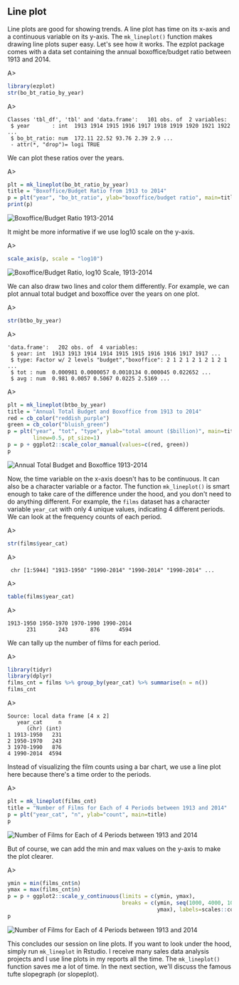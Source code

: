 ## Line plot

Line plots are good for showing trends. A line plot has time on its x-axis and a continuous variable on its y-axis. The `mk_lineplot()` function makes drawing line plots super easy. Let's see how it works. The ezplot package comes with a data set containing the annual boxoffice/budget ratio between 1913 and 2014.

A>
```r
library(ezplot)
str(bo_bt_ratio_by_year)
```

A>
```
Classes 'tbl_df', 'tbl' and 'data.frame':	101 obs. of  2 variables:
 $ year       : int  1913 1914 1915 1916 1917 1918 1919 1920 1921 1922 ...
 $ bo_bt_ratio: num  172.11 22.52 93.76 2.39 2.9 ...
 - attr(*, "drop")= logi TRUE
```

We can plot these ratios over the years.

A>
```r
plt = mk_lineplot(bo_bt_ratio_by_year)
title = "Boxoffice/Budget Ratio from 1913 to 2014"
p = plt("year", "bo_bt_ratio", ylab="boxoffice/budget ratio", main=title)
print(p)
```

![Boxoffice/Budget Ratio 1913-2014](images/lineplot_bobt_ratio-1.png)

It might be more informative if we use log10 scale on the y-axis.  

A>
```r
scale_axis(p, scale = "log10")
```

![Boxoffice/Budget Ratio, log10 Scale, 1913-2014](images/lineplot_bobt_ratio_ylog10-1.png)

We can also draw two lines and color them differently. For example, we can plot annual total budget and boxoffice over the years on one plot.

A>
```r
str(btbo_by_year)
```

A>
```
'data.frame':	202 obs. of  4 variables:
 $ year: int  1913 1913 1914 1914 1915 1915 1916 1916 1917 1917 ...
 $ type: Factor w/ 2 levels "budget","boxoffice": 2 1 2 1 2 1 2 1 2 1 ...
 $ tot : num  0.000981 0.0000057 0.0010134 0.000045 0.022652 ...
 $ avg : num  0.981 0.0057 0.5067 0.0225 2.5169 ...
```

A>
```r
plt = mk_lineplot(btbo_by_year)
title = "Annual Total Budget and Boxoffice from 1913 to 2014"
red = cb_color("reddish_purple")
green = cb_color("bluish_green")
p = plt("year", "tot", "type", ylab="total amount ($billion)", main=title,
        linew=0.5, pt_size=1) 
p = p + ggplot2::scale_color_manual(values=c(red, green))
p
```

![Annual Total Budget and Boxoffice 1913-2014](images/lineplot_bobt-1.png)

Now, the time variable on the x-axis doesn't has to be continuous. It can also be a character variable or a factor. The function `mk_lineplot()` is smart enough to take care of the difference under the hood, and you don't need to do anything different. For example, the `films` dataset has a character variable `year_cat` with only 4 unique values, indicating 4 different periods. We can look at the frequency counts of each period.

A>
```r
str(films$year_cat)
```

A>
```
 chr [1:5944] "1913-1950" "1990-2014" "1990-2014" "1990-2014" ...
```

A>
```r
table(films$year_cat)
```

A>
```
1913-1950 1950-1970 1970-1990 1990-2014 
      231       243       876      4594 
```

We can tally up the number of films for each period.

A>
```r
library(tidyr)
library(dplyr)
films_cnt = films %>% group_by(year_cat) %>% summarise(n = n())
films_cnt
```

A>
```
Source: local data frame [4 x 2]
   year_cat     n
      (chr) (int)
1 1913-1950   231
2 1950-1970   243
3 1970-1990   876
4 1990-2014  4594
```

Instead of visualizing the film counts using a bar chart, we use a line plot here because there's a time order to the periods.

A>
```r
plt = mk_lineplot(films_cnt)
title = "Number of Films for Each of 4 Periods between 1913 and 2014"
p = plt("year_cat", "n", ylab="count", main=title) 
p
```

![Number of Films for Each of 4 Periods between 1913 and 2014](images/lineplot_films_cnt-1.png)

But of course, we can add the min and max values on the y-axis to make the plot clearer.

A>
```r
ymin = min(films_cnt$n)
ymax = max(films_cnt$n)
p = p + ggplot2::scale_y_continuous(limits = c(ymin, ymax), 
                                    breaks = c(ymin, seq(1000, 4000, 1000), 
                                               ymax), labels=scales::comma)
p
```

![Number of Films for Each of 4 Periods between 1913 and 2014](images/lineplot_films_cnt_anno-1.png)

This concludes our session on line plots. If you want to look under the hood, simply run `mk_lineplot` in Rstudio. I receive many sales data analysis projects and I use line plots in my reports all the time. The `mk_lineplot()` function saves me a lot of time. In the next section, we'll discuss the famous tufte slopegraph (or slopeplot).
